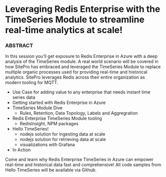 # Leveraging Redis Enterprise with the TimeSeries Module to streamline real-time analytics at scale!

### ABSTRACT

In this session you'll get exposure to Redis Enterprise in Azure with a deep analysis of the TimeSeries module.  A real world scenario will be covered in how SitePro has embraced and leveraged the TimeSeries Module to replace multiple organic processes used for providing real-time and historical analytics.  SitePro leverages Redis across their entire organization as modern tooling for MQTT.

* Use Case for adding value to any enterprise that needs instant time series data
* Getting started with Redis Enterprise in Azure
* TimeSeries Module Dive
    - Rules, Retention, Data Topology, Labels and Aggregration
* Redis Enterprise TimeSeries Module tooling
    - RedisInsight, NPM packages
* Hello TimeSeries!
    - nodejs solution for ingesting data at scale
    - nodejs solution for retrieving data at scale
    - visualizations with Grafana
* In Action

Come and learn why Redis Enterprise TimeSeries in Azure can empower real-time and historical data fast and comprehensive!  All code samples from Hello TimeSeries will be available via Github.



